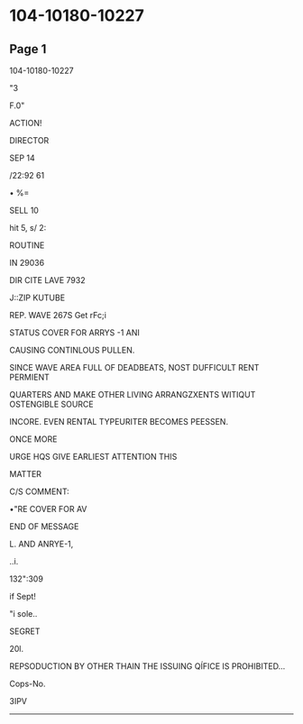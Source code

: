 # 104-10180-10227

## Page 1

104-10180-10227

"3

F.0"

ACTION!

DIRECTOR

SEP 14

/22:92 61

• %=

SELL 10

hit 5, s/ 2:

ROUTINE

IN 29036

DIR CITE LAVE 7932

J::ZIP KUTUBE

REP. WAVE 267S Get rFc;i

STATUS COVER FOR ARRYS -1 ANI

CAUSING CONTINLOUS PULLEN.

SINCE WAVE AREA FULL OF DEADBEATS, NOST DUFFICULT RENT PERMIENT

QUARTERS AND MAKE OTHER LIVING ARRANGZXENTS WITIQUT OSTENGIBLE SOURCE

INCORE. EVEN RENTAL TYPEURITER BECOMES PEESSEN.

ONCE MORE

URGE HQS GIVE EARLIEST ATTENTION THIS

MATTER

C/S COMMENT:

•"RE COVER FOR AV

END OF MESSAGE

L. AND ANRYE-1,

..i.

132":309

if Sept!

"i sole..

SEGRET

20l.

REPSODUCTION BY OTHER THAIN THE ISSUING QÍFICE IS PROHIBITED...

Cops-No.

3IPV

---

